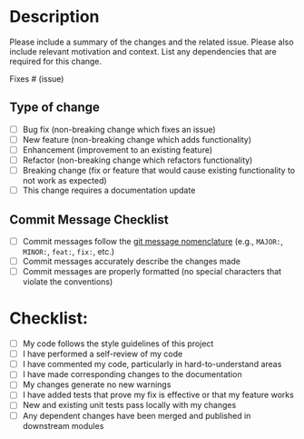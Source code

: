 # Description

Please include a summary of the changes and the related issue. Please also include relevant motivation and context. List any dependencies that are required for this change.

Fixes # (issue)

## Type of change

- [ ] Bug fix (non-breaking change which fixes an issue)
- [ ] New feature (non-breaking change which adds functionality)
- [ ] Enhancement (improvement to an existing feature)
- [ ] Refactor (non-breaking change which refactors functionality)
- [ ] Breaking change (fix or feature that would cause existing functionality to not work as expected)
- [ ] This change requires a documentation update

## Commit Message Checklist

- [ ] Commit messages follow the [git message nomenclature](https://github.com/sanjyotagureddy/dotnet-ecommerce/blob/master/GitCommit_Nomanclature.md) (e.g., `MAJOR:`, `MINOR:`, `feat:`, `fix:`, etc.)
- [ ] Commit messages accurately describe the changes made
- [ ] Commit messages are properly formatted (no special characters that violate the conventions)

# Checklist:

- [ ] My code follows the style guidelines of this project
- [ ] I have performed a self-review of my code
- [ ] I have commented my code, particularly in hard-to-understand areas
- [ ] I have made corresponding changes to the documentation
- [ ] My changes generate no new warnings
- [ ] I have added tests that prove my fix is effective or that my feature works
- [ ] New and existing unit tests pass locally with my changes
- [ ] Any dependent changes have been merged and published in downstream modules
